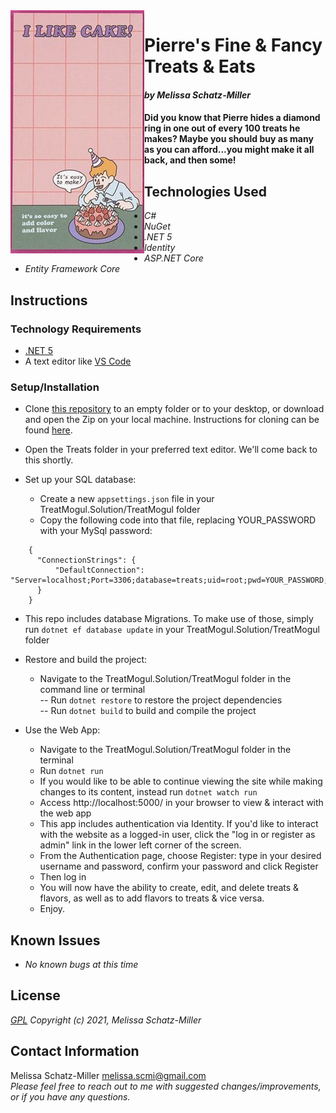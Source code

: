 <img align="left" src="TreatMogul/wwwroot/img/cake.png">  

# Pierre's Fine & Fancy Treats & Eats
#### _by Melissa Schatz-Miller_  

  
#### Did you know that Pierre hides a diamond ring in one out of every 100 treats he makes? Maybe you should buy as many as you can afford...you might make it all back, and then some!

## Technologies Used

* _C#_
* _NuGet_
* _.NET 5_
* _Identity_
* _ASP.NET Core_
* _Entity Framework Core_

## Instructions

### Technology Requirements

* [.NET 5](https://dotnet.microsoft.com/download/dotnet/5.0)
* A text editor like [VS Code](https://code.visualstudio.com/)

### Setup/Installation


* Clone [this repository](https://github.com/tigertiger/TreatMogul.Solution) to an empty folder or to your desktop, or download and open the Zip on your local machine. Instructions for cloning can be found [here](https://docs.github.com/en/github/creating-cloning-and-archiving-repositories/cloning-a-repository-from-github/cloning-a-repository).
* Open the Treats folder in your preferred text editor. We'll come back to this shortly.

* Set up your SQL database:
  - Create a new ```appsettings.json``` file in your TreatMogul.Solution/TreatMogul folder
  - Copy the following code into that file, replacing YOUR_PASSWORD with your MySql password:
```
    {
      "ConnectionStrings": {
          "DefaultConnection": "Server=localhost;Port=3306;database=treats;uid=root;pwd=YOUR_PASSWORD;"
      }
    }
```
* This repo includes database Migrations. To make use of those, simply run ```dotnet ef database update``` in your TreatMogul.Solution/TreatMogul folder


* Restore and build the project:
  - Navigate to the TreatMogul.Solution/TreatMogul folder in the command line or terminal  
    -- Run ```dotnet restore``` to restore the project dependencies  
    -- Run ```dotnet build``` to build and compile the project  

* Use the Web App:
  - Navigate to the TreatMogul.Solution/TreatMogul folder in the terminal
  - Run ```dotnet run``` 
  - If you would like to be able to continue viewing the site while making changes to its content, instead run ```dotnet watch run```
  - Access http://localhost:5000/ in your browser to view & interact with the web app
  - This app includes authentication via Identity. If you'd like to interact with the website as a logged-in user, click the "log in or register as admin" link in the lower left corner of the screen.
  - From the Authentication page, choose Register: type in your desired username and password, confirm your password and click Register
  - Then log in
  - You will now have the ability to create, edit, and delete treats & flavors, as well as to add flavors to treats & vice versa.
  - Enjoy.

## Known Issues

* _No known bugs at this time_

## License

_[GPL](https://opensource.org/licenses/gpl-license)_
_Copyright (c) 2021, Melissa Schatz-Miller_

## Contact Information  

Melissa Schatz-Miller <melissa.scmi@gmail.com>  
_Please feel free to reach out to me with suggested changes/improvements, or if you have any questions._